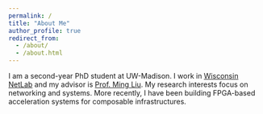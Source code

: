 ```yaml
---
permalink: /
title: "About Me"
author_profile: true
redirect_from: 
  - /about/
  - /about.html
---
```


I am a second-year PhD student at UW-Madison. I work in [Wisconsin NetLab](https://madnets.cs.wisc.edu/) and my advisor is [Prof. Ming Liu](https://pages.cs.wisc.edu/~mgliu/). My research interests focus on networking and systems. More recently, I have been building FPGA-based acceleration systems for composable infrastructures.
